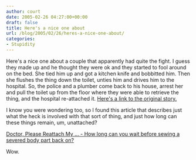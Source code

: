 ```yaml
---
author: court
date: 2005-02-26 04:27:00+00:00
draft: false
title: Here's a nice one about
url: /blog/2005/02/26/heres-a-nice-one-about/
categories:
- Stupidity
---
```


Here's a nice one about a couple that apparently had quite the fight.  I guess they made up and he thought they were ok and they started to fool around on the bed.  She tied him up and got a kitchen knife and bobbitted him.  Then she flushes the thing down the toilet, unties him and drives him to the hospital.  So, the police and a plumber come back to his house, arrest her and pull the toilet up from the floor where they were able to retrieve the thing, and the hospital re-attached it.
[Here's a link to the original story.](http://www.news.com.au/story/0,10117,12328833-23109,00.html)

I know you were wondering too, so I found this article that describes just what the heck is involved with that sort of thing, and just how long can these things remain, um, unattached?

[Doctor, Please Reattach My ... - How long can you wait before sewing a severed body part back on?](http://slate.msn.com/id/2113866/fr/rss/)

Wow.
